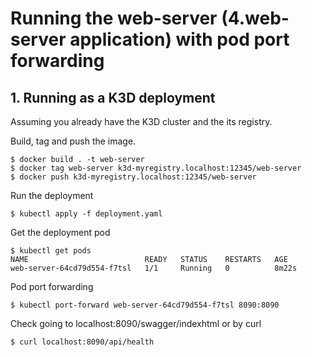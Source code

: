 # Running the web-server (4.web-server application) with pod port forwarding

## 1. Running as a K3D deployment
Assuming you already have the K3D cluster and the its registry.

Build, tag and push the image. 
```shell
$ docker build . -t web-server
$ docker tag web-server k3d-myregistry.localhost:12345/web-server
$ docker push k3d-myregistry.localhost:12345/web-server
```
Run the deployment
```shell
$ kubectl apply -f deployment.yaml
```

Get the deployment pod
```shell
$ kubectl get pods
NAME                          READY   STATUS    RESTARTS   AGE
web-server-64cd79d554-f7tsl   1/1     Running   0          8m22s
```

Pod port forwarding
```shell
$ kubectl port-forward web-server-64cd79d554-f7tsl 8090:8090
```

Check going to localhost:8090/swagger/indexhtml or by curl
```shell
$ curl localhost:8090/api/health
```
